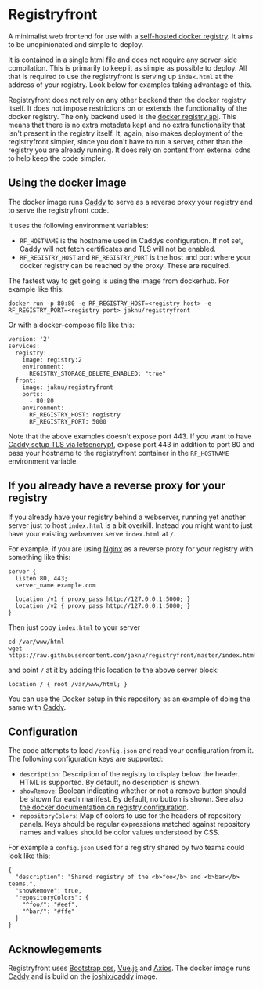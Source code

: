 # Registryfront

A minimalist web frontend for use with a [self-hosted docker registry](https://docs.docker.com/registry/). It aims to be unopinionated and simple to deploy.

It is contained in a single html file and does not require any server-side compilation. This is primarily to keep it as simple as possible to deploy. All that is required to use the registryfront is serving up `index.html` at the address of your registry. Look below for examples taking advantage of this.

Registryfront does not rely on any other backend than the docker registry itself. It does not impose restrictions on or extends the functionality of the docker registry. The only backend used is the [docker registry api](https://docs.docker.com/registry/spec/api/). This means that there is no extra metadata kept and no extra functionality that isn't present in the registry itself. It, again, also makes deployment of the registryfront simpler, since you don't have to run a server, other than the registry you are already running. It does rely on content from external cdns to help keep the code simpler.

## Using the docker image

The docker image runs [Caddy](https://caddyserver.com) to serve as a reverse proxy your registry and to serve the registryfront code.

It uses the following environment variables:
  - `RF_HOSTNAME` is the hostname used in Caddys configuration. If not set, Caddy will not fetch certificates and TLS will not be enabled.
  - `RF_REGISTRY_HOST` and `RF_REGISTRY_PORT` is the host and port where your docker registry can be reached by the proxy. These are required.

The fastest way to get going is using the image from dockerhub. For example like this:

    docker run -p 80:80 -e RF_REGISTRY_HOST=<registry host> -e RF_REGISTRY_PORT=<registry port> jaknu/registryfront

Or with a docker-compose file like this:
    
    version: '2'
    services:
      registry:
        image: registry:2
        environment:
          REGISTRY_STORAGE_DELETE_ENABLED: "true"
      front:
        image: jaknu/registryfront
        ports:
          - 80:80
        environment:
          RF_REGISTRY_HOST: registry
          RF_REGISTRY_PORT: 5000

Note that the above examples doesn't expose port 443. If you want to have [Caddy setup TLS via letsencrypt](https://caddyserver.com/docs/automatic-https), expose port 443 in addition to port 80 and pass your hostname to the registryfront container in the `RF_HOSTNAME` environment variable.

## If you already have a reverse proxy for your registry

If you already have your registry behind a webserver, running yet another server just to host `index.html` is a bit overkill. Instead you might want to just have your existing webserver serve `index.html` at `/`.

For example, if you are using [Nginx](https://www.nginx.com) as a reverse proxy for your registry with something like this:

    server {
      listen 80, 443;
      server_name example.com
    
      location /v1 { proxy_pass http://127.0.0.1:5000; }
      location /v2 { proxy_pass http://127.0.0.1:5000; }
    }

Then just copy `index.html` to your server

    cd /var/www/html
    wget https://raw.githubusercontent.com/jaknu/registryfront/master/index.html

and point `/` at it by adding this location to the above server block:

	location / { root /var/www/html; }
    
You can use the Docker setup in this repository as an example of doing the same with [Caddy](https://caddyserver.com/).

## Configuration

The code attempts to load `/config.json` and read your configuration from it. The following configuration keys are supported:

  - `description`: Description of the registry to display below the header. HTML is supported. By default, no description is shown.
  - `showRemove`: Boolean indicating whether or not a remove button should be shown for each manifest. By default, no button is shown. See also [the docker documentation on registry configuration](https://docs.docker.com/registry/configuration/#delete).
  - `repositoryColors`: Map of colors to use for the headers of repository panels. Keys should be regular expressions matched against repository names and values should be color values understood by CSS.

For example a `config.json` used for a registry shared by two teams could look like this:

    {
      "description": "Shared registry of the <b>foo</b> and <b>bar</b> teams.",
      "showRemove": true,
      "repositoryColors": {
        "^foo/": "#eef",
        "^bar/": "#ffe"
      }
    }

## Acknowlegements

Registryfront uses [Bootstrap css](http://getbootstrap.com/), [Vue.js](https://vuejs.org/) and [Axios](http://getbootstrap.com/).
The docker image runs [Caddy](https://caddyserver.com/) and is build on the [joshix/caddy](https://hub.docker.com/r/joshix/caddy/) image.
